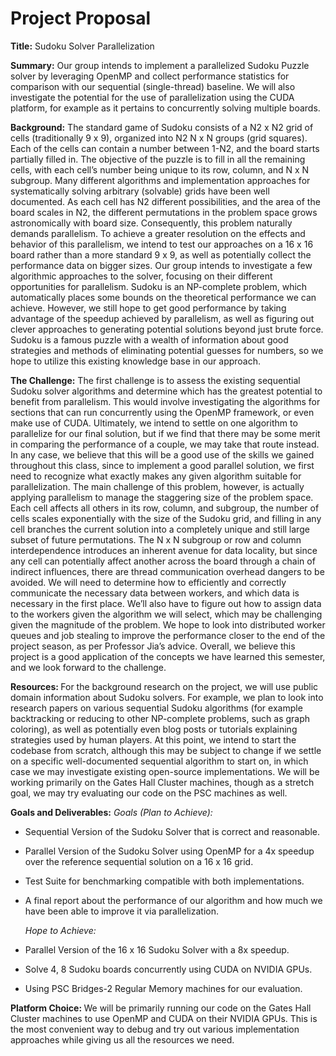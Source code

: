 <h1>Project Proposal</h1>
<b>Title:</b> Sudoku Solver Parallelization

<b>Summary:</b> Our group intends to implement a parallelized Sudoku Puzzle solver by leveraging OpenMP and collect performance statistics for comparison with our sequential (single-thread) baseline. We will also investigate the potential for the use of parallelization using the CUDA platform, for example as it pertains to concurrently solving multiple boards.

<b>Background:</b>
The standard game of Sudoku consists of a N2 x N2 grid of cells (traditionally 9 x 9), organized into N2 N x N groups (grid squares). Each of the cells can contain a number between 1-N2, and the board starts partially filled in. The objective of the puzzle is to fill in all the remaining cells, with each cell’s number being unique to its row, column, and N x N subgroup. Many different algorithms and implementation approaches for systematically solving arbitrary (solvable) grids have been well documented. 
As each cell has N2 different possibilities, and the area of the board scales in N2, the different permutations in the problem space grows astronomically with board size. Consequently, this problem naturally demands parallelism. To achieve a greater resolution on the effects and behavior of this parallelism, we intend to test our approaches on a 16 x 16 board rather than a more standard 9 x 9, as well as potentially collect the performance data on bigger sizes. Our group intends to investigate a few algorithmic approaches to the solver, focusing on their different opportunities for parallelism.
Sudoku is an NP-complete problem, which automatically places some bounds on the theoretical performance we can achieve. However, we still hope to get good performance by taking advantage of the speedup achieved by parallelism, as well as figuring out clever approaches to generating potential solutions beyond just brute force. Sudoku is a famous puzzle with a wealth of information about good strategies and methods of eliminating potential guesses for numbers, so we hope to utilize this existing knowledge base in our approach.
  
<b>The Challenge:</b> 
The first challenge is to assess the existing sequential Sudoku solver algorithms and determine which has the greatest potential to benefit from parallelism. This would involve investigating the algorithms for sections that can run concurrently using the OpenMP framework, or even make use of CUDA. Ultimately, we intend to settle on one algorithm to parallelize for our final solution, but if we find that there may be some merit in comparing the performance of a couple, we may take that route instead. In any case, we believe that this will be a good use of the skills we gained throughout this class, since to implement a good parallel solution, we first need to recognize what exactly makes any given algorithm suitable for parallelization. 
The main challenge of this problem, however, is actually applying parallelism to manage the staggering size of the problem space. Each cell affects all others in its row, column, and subgroup, the number of cells scales exponentially with the size of the Sudoku grid, and filling in any cell branches the current solution into a completely unique and still large subset of future permutations. The N x N subgroup or row and column interdependence introduces an inherent avenue for data locality, but since any cell can potentially affect another across the board through a chain of indirect influences, there are thread communication overhead dangers to be avoided. We will need to determine how to efficiently and correctly communicate the necessary data between workers, and which data is necessary in the first place. 
We’ll also have to figure out how to assign data to the workers given the algorithm we will select, which may be challenging given the magnitude of the problem. We hope to look into distributed worker queues and job stealing to improve the performance closer to the end of the project season, as per Professor Jia’s advice. Overall, we believe this project is a good application of the concepts we have learned this semester, and we look forward to the challenge. 

<b>Resources: </b>
For the background research on the project, we will use public domain information about Sudoku solvers. For example, we plan to look into research papers on various sequential Sudoku algorithms (for example backtracking or reducing to other NP-complete problems, such as graph coloring), as well as potentially even blog posts or tutorials explaining strategies used by human players. 
At this point, we intend to start the codebase from scratch, although this may be subject to change if we settle on a specific well-documented sequential algorithm to start on, in which case we may investigate existing open-source implementations. We will be working primarily on the Gates Hall Cluster machines, though as a stretch goal, we may try evaluating our code on the PSC machines as well. 

  <b>Goals and Deliverables:</b>
  <i>Goals (Plan to Achieve):</i>
- Sequential Version of the Sudoku Solver that is correct and reasonable.  
- Parallel Version of the Sudoku Solver using OpenMP for a 4x speedup over the reference sequential solution on a 16 x 16 grid.  
- Test Suite for benchmarking compatible with both implementations.
- A final report about the performance of our algorithm and how much we have been able to improve it via parallelization. 

  <i>Hope to Achieve:</i>
- Parallel Version of the 16 x 16 Sudoku Solver with a 8x speedup. 
- Solve 4, 8 Sudoku boards concurrently using CUDA on NVIDIA GPUs. 
- Using PSC Bridges-2 Regular Memory machines for our evaluation.  

<b>Platform Choice: </b>
We will be primarily running our code on the Gates Hall Cluster machines to use OpenMP and CUDA on their NVIDIA GPUs. This is the most convenient way to debug and try out various implementation approaches while giving us all the resources we need. 
